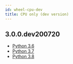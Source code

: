 ```yaml
---
id: wheel-cpu-dev
title: CPU only (dev version)
---
```


<!--- Licensed to the Apache Software Foundation (ASF) under one or more contributor license agreements.  See the NOTICE file distributed with this work for additional information regarding copyright ownership.  The ASF licenses this file to you under the Apache License, Version 2.0 (the "License"); you may not use this file except in compliance with the License.  You may obtain a copy of the License at http://www.apache.org/licenses/LICENSE-2.0 Unless required by applicable law or agreed to in writing, software distributed under the License is distributed on an "AS IS" BASIS, WITHOUT WARRANTIES OR CONDITIONS OF ANY KIND, either express or implied.  See the License for the specific language governing permissions and limitations under the License.  -->

## 3.0.0.dev200720

- [Python 3.6](https://singa-wheel.s3-ap-southeast-1.amazonaws.com/singa-3.0.0.dev200720-cp36-cp36m-manylinux2014_x86_64.whl)
- [Python 3.7](https://singa-wheel.s3-ap-southeast-1.amazonaws.com/singa-3.0.0.dev200720-cp37-cp37m-manylinux2014_x86_64.whl)
- [Python 3.8](https://singa-wheel.s3-ap-southeast-1.amazonaws.com/singa-3.0.0.dev200720-cp38-cp38-manylinux2014_x86_64.whl)
